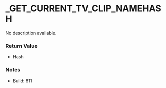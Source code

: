 # _GET_CURRENT_TV_CLIP_NAMEHASH

No description available.

### Return Value
* Hash

### Notes
* Build: 811

